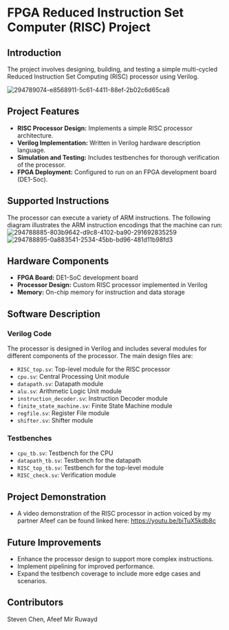 # FPGA Reduced Instruction Set Computer (RISC) Project

## Introduction

The project involves designing, building, and testing a simple multi-cycled Reduced Instruction Set Computing (RISC) processor using Verilog.

![294789074-e8568911-5c61-4411-88ef-2b02c6d65ca8](https://github.com/user-attachments/assets/aa32b313-8efd-4664-84c3-b923140f381d)


## Project Features

- **RISC Processor Design:** Implements a simple RISC processor architecture.
- **Verilog Implementation:** Written in Verilog hardware description language.
- **Simulation and Testing:** Includes testbenches for thorough verification of the processor.
- **FPGA Deployment:** Configured to run on an FPGA development board (DE1-Soc).

## Supported Instructions

The processor can execute a variety of ARM instructions. The following diagram illustrates the ARM instruction encodings that the machine can run:
![294788885-803b9642-d9c8-4102-ba90-291692835259](https://github.com/user-attachments/assets/79f892f6-46ba-4f79-8f29-117b0704b804)
![294788895-0a883541-2534-45bb-bd96-481d11b98fd3](https://github.com/user-attachments/assets/640ce76f-16c8-49fe-a44b-0b1ef5f74b38)

## Hardware Components

- **FPGA Board:** DE1-SoC development board
- **Processor Design:** Custom RISC processor implemented in Verilog
- **Memory:** On-chip memory for instruction and data storage

## Software Description

### Verilog Code

The processor is designed in Verilog and includes several modules for different components of the processor. The main design files are:

- `RISC_top.sv`: Top-level module for the RISC processor
- `cpu.sv`: Central Processing Unit module
- `datapath.sv`: Datapath module
- `alu.sv`: Arithmetic Logic Unit module
- `instruction_decoder.sv`: Instruction Decoder module
- `finite_state_machine.sv`: Finite State Machine module
- `regfile.sv`: Register File module
- `shifter.sv`: Shifter module

### Testbenches
- `cpu_tb.sv`: Testbench for the CPU
- `datapath_tb.sv`: Testbench for the datapath
- `RISC_top_tb.sv`: Testbench for the top-level module
- `RISC_check.sv`: Verification module

## Project Demonstration

- A video demonstration of the RISC processor in action voiced by my partner Afeef can be found linked here: https://youtu.be/biTuX5kdb8c

## Future Improvements

- Enhance the processor design to support more complex instructions.
- Implement pipelining for improved performance.
- Expand the testbench coverage to include more edge cases and scenarios.

## Contributors
Steven Chen, Afeef Mir Ruwayd

